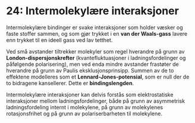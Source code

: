 # 24: Intermolekylære interaksjoner

Intermolekylære bindinger er svake interaksjoner som holder væsker og faste stoffer sammen, og som gjør trykket i en **van der Waals-gass** lavere enn trykket til en ideell gass ved lav tetthet.

Ved små avstander tiltrekker molekyler som regel hverandre på grunn av **London-dispersjonskrefter** (kvantefluktuasjoner i ladningsfordelinger og påfølgende polarisering), men ved enda mindre avstander frastøter de hverandre på grunn av Paulis eksklusjonsprinsipp. Summen av de to effektene modelleres som et **Lennard-Jones-potensial**, som er null der de to bidragene kansellerer. Dette er **bindingslengden**.

Intermolekylære interaksjoner kan delvis forstås som elektrostatiske interaksjoner mellom ladningsfordelinger, både på grunn av asymmetrisk ladningsfordeling internt i molekylene, på grunn av molekylenes rotasjonsfrihet og på grunn av polariserbarheten til molekylene.
